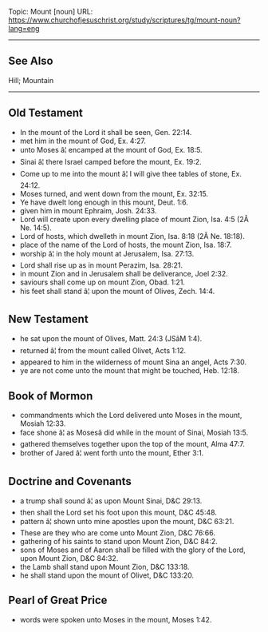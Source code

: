 Topic: Mount [noun]
URL: https://www.churchofjesuschrist.org/study/scriptures/tg/mount-noun?lang=eng

---

## See Also

Hill; Mountain

---

## Old Testament

- In the mount of the Lord it shall be seen, Gen. 22:14.
- met him in the mount of God, Ex. 4:27.
- unto Moses â¦ encamped at the mount of God, Ex. 18:5.
- Sinai â¦ there Israel camped before the mount, Ex. 19:2.
- Come up to me into the mount â¦ I will give thee tables of stone, Ex. 24:12.
- Moses turned, and went down from the mount, Ex. 32:15.
- Ye have dwelt long enough in this mount, Deut. 1:6.
- given him in mount Ephraim, Josh. 24:33.
- Lord will create upon every dwelling place of mount Zion, Isa. 4:5 (2Â Ne. 14:5).
- Lord of hosts, which dwelleth in mount Zion, Isa. 8:18 (2Â Ne. 18:18).
- place of the name of the Lord of hosts, the mount Zion, Isa. 18:7.
- worship â¦ in the holy mount at Jerusalem, Isa. 27:13.
- Lord shall rise up as in mount Perazim, Isa. 28:21.
- in mount Zion and in Jerusalem shall be deliverance, Joel 2:32.
- saviours shall come up on mount Zion, Obad. 1:21.
- his feet shall stand â¦ upon the mount of Olives, Zech. 14:4.

## New Testament

- he sat upon the mount of Olives, Matt. 24:3 (JSâM 1:4).
- returned â¦ from the mount called Olivet, Acts 1:12.
- appeared to him in the wilderness of mount Sina an angel, Acts 7:30.
- ye are not come unto the mount that might be touched, Heb. 12:18.

## Book of Mormon

- commandments which the Lord delivered unto Moses in the mount, Mosiah 12:33.
- face shone â¦ as Mosesâ did while in the mount of Sinai, Mosiah 13:5.
- gathered themselves together upon the top of the mount, Alma 47:7.
- brother of Jared â¦ went forth unto the mount, Ether 3:1.

## Doctrine and Covenants

- a trump shall sound â¦ as upon Mount Sinai, D&C 29:13.
- then shall the Lord set his foot upon this mount, D&C 45:48.
- pattern â¦ shown unto mine apostles upon the mount, D&C 63:21.
- These are they who are come unto Mount Zion, D&C 76:66.
- gathering of his saints to stand upon Mount Zion, D&C 84:2.
- sons of Moses and of Aaron shall be filled with the glory of the Lord, upon Mount Zion, D&C 84:32.
- the Lamb shall stand upon Mount Zion, D&C 133:18.
- he shall stand upon the mount of Olivet, D&C 133:20.

## Pearl of Great Price

- words were spoken unto Moses in the mount, Moses 1:42.

